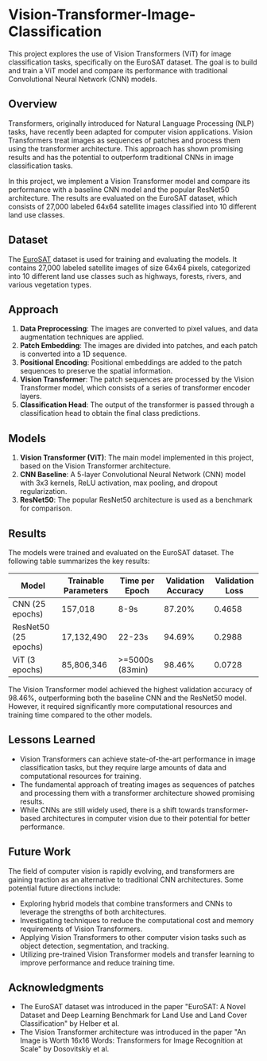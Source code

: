 # Vision-Transformer-Image-Classification

This project explores the use of Vision Transformers (ViT) for image classification tasks, specifically on the EuroSAT dataset. The goal is to build and train a ViT model and compare its performance with traditional Convolutional Neural Network (CNN) models.

## Overview

Transformers, originally introduced for Natural Language Processing (NLP) tasks, have recently been adapted for computer vision applications. Vision Transformers treat images as sequences of patches and process them using the transformer architecture. This approach has shown promising results and has the potential to outperform traditional CNNs in image classification tasks.

In this project, we implement a Vision Transformer model and compare its performance with a baseline CNN model and the popular ResNet50 architecture. The results are evaluated on the EuroSAT dataset, which consists of 27,000 labeled 64x64 satellite images classified into 10 different land use classes.

## Dataset

The [EuroSAT](https://github.com/phelber/EuroSAT) dataset is used for training and evaluating the models. It contains 27,000 labeled satellite images of size 64x64 pixels, categorized into 10 different land use classes such as highways, forests, rivers, and various vegetation types.

## Approach

1. **Data Preprocessing**: The images are converted to pixel values, and data augmentation techniques are applied.
2. **Patch Embedding**: The images are divided into patches, and each patch is converted into a 1D sequence.
3. **Positional Encoding**: Positional embeddings are added to the patch sequences to preserve the spatial information.
4. **Vision Transformer**: The patch sequences are processed by the Vision Transformer model, which consists of a series of transformer encoder layers.
5. **Classification Head**: The output of the transformer is passed through a classification head to obtain the final class predictions.

## Models

1. **Vision Transformer (ViT)**: The main model implemented in this project, based on the Vision Transformer architecture.
2. **CNN Baseline**: A 5-layer Convolutional Neural Network (CNN) model with 3x3 kernels, ReLU activation, max pooling, and dropout regularization.
3. **ResNet50**: The popular ResNet50 architecture is used as a benchmark for comparison.

## Results

The models were trained and evaluated on the EuroSAT dataset. The following table summarizes the key results:

| Model                 | Trainable Parameters | Time per Epoch | Validation Accuracy | Validation Loss |
|---------------------- |----------------------|-----------------|----------------------|-----------------|
| CNN (25 epochs)       | 157,018              | 8-9s            | 87.20%              | 0.4658          |
| ResNet50 (25 epochs)  | 17,132,490           | 22-23s          | 94.69%              | 0.2988          |
| ViT (3 epochs)        | 85,806,346           | >=5000s (83min) | 98.46%              | 0.0728          |

The Vision Transformer model achieved the highest validation accuracy of 98.46%, outperforming both the baseline CNN and the ResNet50 model. However, it required significantly more computational resources and training time compared to the other models.

## Lessons Learned

- Vision Transformers can achieve state-of-the-art performance in image classification tasks, but they require large amounts of data and computational resources for training.
- The fundamental approach of treating images as sequences of patches and processing them with a transformer architecture showed promising results.
- While CNNs are still widely used, there is a shift towards transformer-based architectures in computer vision due to their potential for better performance.

## Future Work

The field of computer vision is rapidly evolving, and transformers are gaining traction as an alternative to traditional CNN architectures. Some potential future directions include:

- Exploring hybrid models that combine transformers and CNNs to leverage the strengths of both architectures.
- Investigating techniques to reduce the computational cost and memory requirements of Vision Transformers.
- Applying Vision Transformers to other computer vision tasks such as object detection, segmentation, and tracking.
- Utilizing pre-trained Vision Transformer models and transfer learning to improve performance and reduce training time.


## Acknowledgments

- The EuroSAT dataset was introduced in the paper "EuroSAT: A Novel Dataset and Deep Learning Benchmark for Land Use and Land Cover Classification" by Helber et al.
- The Vision Transformer architecture was introduced in the paper "An Image is Worth 16x16 Words: Transformers for Image Recognition at Scale" by Dosovitskiy et al.
